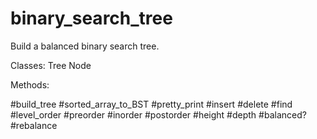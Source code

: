 # binary_search_tree

Build a balanced binary search tree.

Classes:
Tree
Node

Methods:

#build_tree
#sorted_array_to_BST
#pretty_print
#insert
#delete
#find
#level_order
#preorder
#inorder
#postorder
#height
#depth
#balanced?
#rebalance
